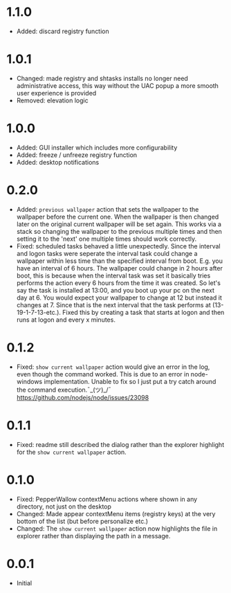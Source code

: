 # 1.1.0
- Added: discard registry function

# 1.0.1
- Changed: made registry and shtasks installs no longer need administrative access, 
  this way without the UAC popup a more smooth user experience is provided
- Removed: elevation logic

# 1.0.0
- Added: GUI installer which includes more configurability
- Added: freeze / unfreeze registry function
- Added: desktop notifications

# 0.2.0
- Added: `previous wallpaper` action that sets the wallpaper to the wallpaper before the current one.
When the wallpaper is then changed later on the original current wallpaper will be set again.
This works via a stack so changing the wallpaper to the previous multiple times and then setting it to the 'next' one multiple times should work correctly.
- Fixed: scheduled tasks behaved a little unexpectedly. Since the interval and logon tasks were seperate the interval
task could change a wallpaper within less time than the specified interval from boot. E.g. you have an interval of 6 hours.
The wallpaper could change in 2 hours after boot, this is because when the interval task was set it basically tries performs the action every 6 hours from the time it was created.
So let's say the task is installed at 13:00, and you boot up your pc on the next day at 6. You would expect your wallpaper to change at 12 but instead it changes at 7.
Since that is the next interval that the task performs at (13-19-1-7-13-etc.).
Fixed this by creating a task that starts at logon and then runs at logon and every x minutes.

# 0.1.2
- Fixed: `show current wallpaper` action would give an error in the log, even though the command worked.
This is due to an error in node-windows implementation. Unable to fix so I just put a try catch around the command execution.¯\_(ツ)_/¯
https://github.com/nodejs/node/issues/23098

# 0.1.1
- Fixed: readme still described the dialog rather than the explorer highlight for the `show current wallpaper` action.

# 0.1.0
- Fixed: PepperWallow contextMenu actions where shown in any directory, not just on the desktop
- Changed: Made appear contextMenu items (registry keys) at the very bottom of the list (but before personalize etc.)
- Changed: The `show current wallpaper` action now highlights the file in explorer rather than displaying the path in a message.

# 0.0.1
- Initial